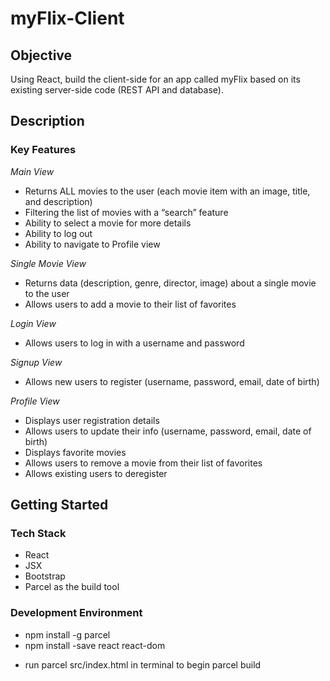 # myFlix-Client

## Objective

Using React, build the client-side for an app called myFlix based on its
existing server-side code (REST API and database).


## Description

### Key Features

_Main View_

- Returns ALL movies to the user (each movie item with an image, title, and description)
- Filtering the list of movies with a “search” feature
- Ability to select a movie for more details
- Ability to log out
- Ability to navigate to Profile view

_Single Movie View_

- Returns data (description, genre, director, image) about a single movie to the user
- Allows users to add a movie to their list of favorites

_Login View_

- Allows users to log in with a username and password

_Signup View_

- Allows new users to register (username, password, email, date of birth)

_Profile View_

- Displays user registration details
- Allows users to update their info (username, password, email, date of birth)
- Displays favorite movies
- Allows users to remove a movie from their list of favorites
- Allows existing users to deregister

## Getting Started

### Tech Stack

- React
- JSX
- Bootstrap
- Parcel as the build tool

### Development Environment

- npm install -g parcel
- npm install -save react react-dom
<!-- - create a src folder in project directory with three files: index.jsx, index.scss, index.html -->
- run parcel src/index.html in terminal to begin parcel build